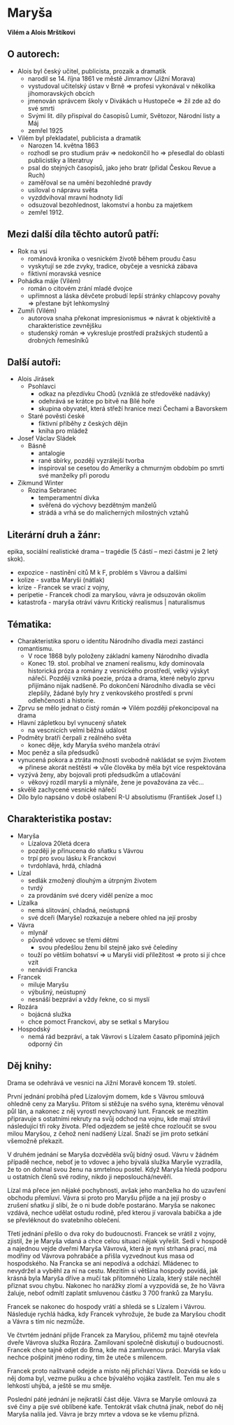 # Maryša
**Vilém a Alois Mrštíkovi**

## O autorech:

- Alois byl český učitel, publicista, prozaik a dramatik
	- narodil se 14. října 1861 ve městě Jimramov (Jižní Morava)
	- vystudoval učitelský ústav v Brně => profesi vykonával v několika jihomoravských obcích
	- jmenován správcem školy v Divákách u Hustopeče => žil zde až do své smrti
	- Svými lit. díly přispíval do časopisů Lumír, Světozor, Národní listy a Máj
	- zemřel 1925
- Vilém byl překladatel, publicista a dramatik
	- Narozen 14. května 1863 
	- rozhodl se pro studium práv => nedokončil ho => přesedlal do oblasti publicistiky a literatruy
	- psal do stejných časopisů, jako jeho bratr (přidal Českou Revue a Ruch)
	- zaměřoval se na umění bezohledné pravdy
	- usiloval o nápravu světa
	- vyzddvihoval mravní hodnoty lidí
	- odsuzoval bezohlednost, lakomství a honbu za majetkem
	- zemřel 1912.

## Mezi další díla těchto autorů patří:

- Rok na vsi 
	- románová kronika o vesnickém životě během proudu času
	- vyskytují se zde zvyky, tradice, obyčeje a vesnická zábava
	- fiktivní moravská vesnice
- Pohádka máje (Vilém)
	- román o citovém zrání mladé dvojce
	- upřímnost a láska děvčete probudí lepší stránky chlapcovy povahy => přestane být lehkomyslný
- Zumři (Vilém)
	- autorova snaha překonat impresionismus => návrat k objektivitě a charakteristice zevnějšku
	- studenský román => vykresluje prostředí pražských studentů a drobných řemeslníků

## Další autoři:

- Alois Jirásek
	- Psohlavci
		- odkaz na přezdívku Chodů (vzniklá ze středověké nadávky)
		- odehrává se krátce po bitvě na Bílé hoře
		- skupina obyvatel, která střeží hranice mezi Čechami a Bavorskem
	- Staré pověsti české
		- fiktivní příběhy z českých dějin
		- kniha pro mládež
- Josef Václav Sládek
	- Básně
		- antalogie
		- rané sbírky, později vyzrálejší tvorba 
		- inspiroval se cesetou do Ameriky a chmurným obdobím po smrti své manželky při porodu 
- Zikmund Winter
	- Rozina Sebranec 
		- temperamentní dívka
		- svěřená do výchovy bezdětným manželů
		- strádá a vrhá se do malicherných milostných vztahů

## Literární druh a žánr:

epika, sociální realistické drama – tragédie (5 částí – mezi částmi je 2 letý skok). 
- expozice - nastínění citů M k F, problém s Vávrou a dalšími
- kolize - svatba Maryši (nátlak)
- krize - Francek se vrací z vojny, 
- peripetie - Francek chodí za maryšou, vávra je odsuzován okolím
- katastrofa - maryša otráví vávru
Kritický realismus | naturalismus

## Tématika:

- Charakteristika sporu o identitu Národního divadla mezi zastánci romantismu. 
	- V roce 1868 byly položeny základní kameny Národního divadla
	- Konec 19. stol. probíhal ve znamení realismu, kdy dominovala historická próza a romány z vesnického prostředí, velký výskyt nářečí. Později vzniká poezie, próza a drama, které nebylo zprvu přijímáno nijak nadšeně. Po dokončení Národního divadla se věci zlepšily, žádané byly hry z venkovského prostředí s první odlehčenosti a historie.
- Zprvu se mělo jednat o čistý román => Vilém později překoncipoval na drama
- Hlavní zápletkou byl vynucený sňatek
	- na vescnicích velmi běžná událost
- Podměty bratři čerpali z reálného světa 
	- konec děje, kdy Maryša svého manžela otráví
- Moc peněz a síla předsudků
- vynucená pokora a ztráta možnosti svobodně nakládat se svým životem => přinese akorát neštěstí => vůle člověka by měla být více respektována
- vyzývá ženy, aby bojovali proti předsudkům a utlačování
	- věkový rozdíl maryši a mlynáře, žene je považována za věc...
- skvělě zachycené vesnické nářečí
- Dílo bylo napsáno v době oslabení R-U absolutismu (František Josef I.) 

## Charakteristika postav:

- Maryša
	- Lízalova 20letá dcera
	- později je přinucena do sňatku s Vávrou
	- trpí pro svou lásku k Franckovi
	- tvrdohlavá, hrdá, chladná
- Lízal
	- sedlák zmožený dlouhým a útrpným životem
	- tvrdý
	- za provdáním své dcery viděl peníze a moc
- Lízalka 
	- nemá slitování, chladná, neústupná 
	- své dceři (Maryše) rozkazuje a nebere ohled na její prosby
- Vávra
	- mlynář
	- původně vdovec se třemi dětmi
		- svou předešlou ženu bil stejně jako své čeledíny
	- touží po větším bohatsví => u Maryši vidí příležitost => proto si jí chce vzít 
	- nenávidí Francka
- Francek
	- miluje Maryšu
	- výbušný, neústupný
	- nesnáší bezpráví a vždy řekne, co si myslí
- Rozára
	- bojácná služka
	- chce pomoct Franckovi, aby se setkal s Maryšou
- Hospodský
	- nemá rád bezpráví, a tak Vávrovi s Lízalem časato připomíná jejich odporný čin

## Děj knihy:
Drama se odehrává ve vesnici na Jižní Moravě koncem 19. století.

První jednání probíhá před Lízalovým domem, kde s Vávrou smlouvá ohledně ceny za Maryšu. Přitom si stěžuje na svého syna, kterému věnoval půl lán, a nakonec z něj vyrostl nevychovaný lunt. Francek se mezitím připravuje s ostatními rekruty na svůj odchod na vojnu, kde mají strávil následující tři roky života. Před odjezdem se ještě chce rozloučit se svou milou Maryšou, z čehož není nadšený Lízal. Snaží se jim proto setkání všemožně překazit.

V druhém jednání se Maryša dozvěděla svůj bídný osud. Vávru v žádném případě nechce, neboť je to vdovec a jeho bývalá služka Maryše vyzradila, že to on dohnal svou ženu na smrtelnou postel. Když Maryša hledá podporu u ostatních členů své rodiny, nikdo ji neposlouchá/nevěří.

Lízal má přece jen nějaké pochybnosti, avšak jeho manželka ho do uzavření obchodu přemluví. Vávra si proto pro Maryšu přijde a na její prosby o zrušení sňatku jí slíbí, že o ni bude dobře postaráno. Maryša se nakonec vzdává, nechce udělat ostudu rodině, před kterou jí varovala babička a jde se převléknout do svatebního oblečení.

Třetí jednání přešlo o dva roky do budoucnosti. Francek se vrátil z vojny, zjistil, že je Maryša vdaná a chce celou situaci nějak vyřešit. Sedí v hospodě a najednou vejde dveřmi Maryša Vávrová, která je nyní strhaná prací, má modřiny od Vávrova pohrabáče a přišla vyzvednout kus masa od hospodského. Na Francka se ani nepodívá a odchází. Mládenec to nevydržel a vyběhl za ní na cestu. Mezitím si většina hospody povídá, jak krásná byla Maryša dříve a mučí tak přítomného Lízala, který stále nechtěl přiznat svou chybu. Nakonec ho narážky zlomí a vyzpovídá se, že ho Vávra žaluje, neboť odmítl zaplatit smluvenou částku 3 700 franků za Maryšu.

Francek se nakonec do hospody vrátí a shledá se s Lízalem i Vávrou. Následuje rychlá hádka, kdy Francek vyhrožuje, že bude za Maryšou chodit a Vávra s tím nic nezmůže.

Ve čtvrtém jednání přijde Francek za Maryšou, přičemž mu tajně otevřela dveře Vávrova služka Rozára. Zamilovaní společně diskutují o budoucnosti. Francek chce tajně odjet do Brna, kde má zamluvenou práci. Maryša však nechce pošpinit jméno rodiny, tím že uteče s milencem.

Francek proto naštvaně odejde a místo něj přichází Vávra. Dozvídá se kdo u něj doma byl, vezme pušku a chce bývalého vojáka zastřelit. Ten mu ale s lehkostí uhýbá, a ještě se mu směje.

Poslední páté jednání je nejkratší část děje. Vávra se Maryše omlouvá za své činy a pije své oblíbené kafe. Tentokrát však chutná jinak, neboť do něj Maryša nalila jed. Vávra je brzy mrtev a vdova se ke všemu přizná.